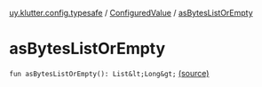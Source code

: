 [uy.klutter.config.typesafe](../index.md) / [ConfiguredValue](index.md) / [asBytesListOrEmpty](.)


# asBytesListOrEmpty
`fun asBytesListOrEmpty(): List&lt;Long&gt;` [(source)](https://github.com/kohesive/klutter/blob/master/config-typesafe-jdk6/src/main/kotlin/uy/klutter/config/typesafe/TypesafeConfig_Ext.kt#L105)


